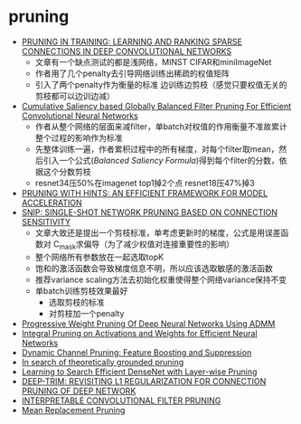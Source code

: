# pruning
* [PRUNING IN TRAINING: LEARNING AND RANKING SPARSE CONNECTIONS IN DEEP CONVOLUTIONAL NETWORKS ](https://openreview.net/forum?id=r1GgDj0cKX)
  * 文章有一个缺点测试的都是浅网络，MINST CIFAR和miniImageNet
  * 作者用了几个penalty去引导网络训练出稀疏的权值矩阵
  * 引入了两个penalty作为衡量的标准 边训练边剪枝（感觉只要权值无关的剪枝都可以边训边减）
* [Cumulative Saliency based Globally Balanced Filter Pruning For Efficient Convolutional Neural Networks ](https://openreview.net/forum?id=H1fevoAcKX)
  * 作者从整个网络的层面来减filter，单batch对权值的作用衡量不准故累计整个过程的影响作为标准
  * 先整体训练一遍，作者累积过程中的所有梯度，对每个filter取mean，然后引入一个公式(*Balanced Saliency Formula*)得到每个filter的分数，依据这个分数剪枝
  * resnet34压50%在imagenet top1掉2个点 resnet18压47%掉3
* [PRUNING WITH HINTS: AN EFFICIENT FRAMEWORK FOR MODEL ACCELERATION](https://openreview.net/forum?id=Hyffti0ctQ)
* [SNIP: SINGLE-SHOT NETWORK PRUNING BASED ON CONNECTION SENSITIVITY](https://openreview.net/forum?id=B1VZqjAcYX)
  * 文章大致还是提出一个剪枝标准，单考虑更新时的梯度，公式是用误差函数对 C<sub>mask</sub>求偏导（为了减少权值对连接重要性的影响）
  * 整个网络所有参数放在一起选取topK
  * 饱和的激活函数会导致梯度信息不明，所以应该选取敏感的激活函数
  * 推荐variance scaling方法去初始化权重使得整个网络variance保持不变
  * 单batch训练剪枝效果最好
    * 选取剪枝的标准
    * 对剪枝加一个penalty
* [Progressive Weight Pruning Of Deep Neural Networks Using ADMM](https://openreview.net/forum?id=rygo9iR9F7)
* [Integral Pruning on Activations and Weights for Efficient Neural Networks](https://openreview.net/forum?id=HyevnsCqtQ)
* [Dynamic Channel Pruning: Feature Boosting and Suppression ](https://openreview.net/forum?id=BJxh2j0qYm)
* [In search of theoretically grounded pruning](https://openreview.net/forum?id=SkfQAiA9YX)
* [Learning to Search Efficient DenseNet with Layer-wise Pruning](https://openreview.net/forum?id=r1fWmnR5tm)
* [DEEP-TRIM: REVISITING L1 REGULARIZATION FOR CONNECTION PRUNING OF DEEP NETWORK](https://openreview.net/forum?id=r1exVhActQ)
* [INTERPRETABLE CONVOLUTIONAL FILTER PRUNING](https://openreview.net/forum?id=BJ4BVhRcYX)
* [Mean Replacement Pruning](https://openreview.net/forum?id=BJxRVnC5Fm)
